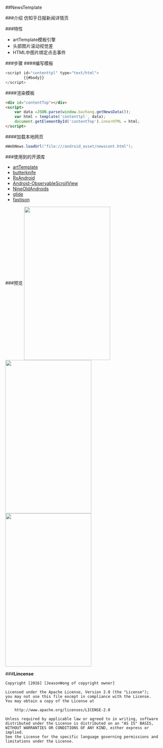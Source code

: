 ##NewsTemplate

###介绍
仿知乎日报新闻详情页

###特性
 - artTemplate模板引擎
 - 头部图片滚动视觉差
 - HTML中图片绑定点击事件
 
###步骤
####编写模板
```javascript
<script id="contenttpl" type="text/html">
        {{#body}}
</script>
```

####渲染模板
```html
<div id="contentTop"></div>
<script>
    var data =JSON.parse(window.bazhang.getNewsData());
    var html = template('contenttpl', data);
    document.getElementById('contentTop').innerHTML = html;
</script>
```

####加载本地网页
```java
mWebNews.loadUrl("file:///android_asset/newscont.html");
```

###使用到的开源库
 - [artTemplate](https://github.com/aui/artTemplate)
 - [butterknife](https://github.com/JakeWharton/butterknife)
 - [RxAndroid](https://github.com/ReactiveX/RxAndroid)
 - [Android-ObservableScrollView](https://github.com/ksoichiro/Android-ObservableScrollView)
 - [NineOldAndroids](https://github.com/JakeWharton/NineOldAndroids)
 - [glide](https://github.com/bumptech/glide)
 - [fastjson](https://github.com/alibaba/fastjson)

###预览
<img src="http://i4.piimg.com/1070/a12ea34b00b582e9.gif" width = "270" height = "480" align=center />
<img src="http://i4.piimg.com/1070/d52360f6efd45715.png" width = "270" height = "480" align=center />
<img src="http://i4.piimg.com/1070/c98ec8fd14931024.png" width = "270" height = "480" align=center />

###**Lincense**
```lincense
Copyright [2016] [JeasonWong of copyright owner]

Licensed under the Apache License, Version 2.0 (the "License");
you may not use this file except in compliance with the License.
You may obtain a copy of the License at

    http://www.apache.org/licenses/LICENSE-2.0

Unless required by applicable law or agreed to in writing, software
distributed under the License is distributed on an "AS IS" BASIS,
WITHOUT WARRANTIES OR CONDITIONS OF ANY KIND, either express or implied.
See the License for the specific language governing permissions and
limitations under the License.
```